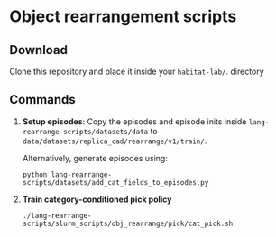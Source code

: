 Object rearrangement scripts
==============================

## Download 
Clone this repository and place it inside your `habitat-lab/`. directory

## Commands
1. **Setup episodes**: Copy the episodes and episode inits inside `lang-rearrange-scripts/datasets/data` to `data/datasets/replica_cad/rearrange/v1/train/`.

    Alternatively, generate episodes using:
    ```
    python lang-rearrange-scripts/datasets/add_cat_fields_to_episodes.py
    ```

2. **Train category-conditioned pick policy**
    ```
    ./lang-rearrange-scripts/slurm_scripts/obj_rearrange/pick/cat_pick.sh
    ```
